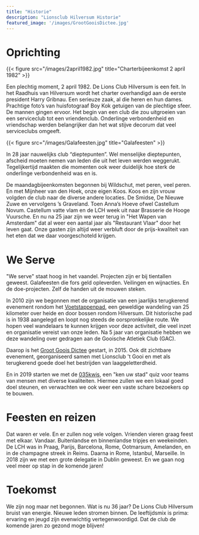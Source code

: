 ```yaml
---
title: "Historie"
description: "Lionsclub Hilversum Historie"
featured_image: '/images/GrootGooisDictee.jpg'
---
```


# Oprichting

{{< figure src="/images/2april1982.jpg" title="Charterbijeenkomst 2 april 1982" >}}

Een plechtig moment, 2 april 1982. De Lions Club Hilversum is een feit. In het Raadhuis
van Hilversum wordt het charter overhandigd aan de eerste president Harry Gribnau.
Een serieuze zaak, al die heren en hun dames. Prachtige foto’s van huisfotograaf
Boy Kok getuigen van de plechtige sfeer. De mannen gingen ervoor. Het begin van
een club die zou uitgroeien van een serviceclub tot een vriendenclub. Onderlinge
verbondenheid en vriendschap werden belangrijker dan het wat stijve decorum dat veel
serviceclubs omgeeft.

{{< figure src="/images/Galafeesten.jpg" title="Galafeesten" >}}

In 28 jaar nauwelijks club “dieptepunten”. Wel menselijke dieptepunten, afscheid moeten
nemen van leden die uit het leven werden weggerukt. Tegelijkertijd maakten die momenten
ook weer duidelijk hoe sterk de onderlinge verbondenheid was en is.

De maandagbijeenkomsten begonnen bij Wildschut, met peren, veel peren. En met Mijnheer
van den Hoek, onze eigen Koos. Koos en zijn vrouw volgden de club naar de diverse andere
locaties. De Smidse, De Nieuwe Zuwe en vervolgens ’s Graveland. Toen Anna’s Hoeve ofwel
Castellum Novum. Castellum vatte vlam en de LCH week uit naar Brasserie de Hooge Vuursche.
En nu na 25 jaar zijn we weer terug in "Het Wapen van Amsterdam" dat al weer een aantal jaar
als "Restaurant Vlaar" door het leven gaat. Onze gasten zijn altijd weer verbluft door de
prijs-kwaliteit van het eten dat we daar voorgeschoteld krijgen.

# We Serve

"We serve" staat hoog in het vaandel. Projecten zijn er bij tientallen geweest.
Galafeesten die fors geld opleverden. Veilingen en wijnacties. En de doe-projecten.
Zelf de handen uit de mouwen steken.

In 2010 zijn we begonnen met de organisatie van een jaarlijks terugkerend evenement rondom het
<a href="http://www.voetstappenpad.nl" target="_blank">Voetstappenpad</a>, een geweldige
wandeling van 25 kilometer over heide en door bossen rondom
Hilversum. Dit historische pad is in 1938 aangelegd en loopt nog steeds de oorspronkelijke
route. We hopen veel wandelaars te kunnen krijgen voor deze activiteit, die veel inzet en
organisatie vereist van onze leden. Na 5 jaar van organisatie hebben we deze wandeling over
gedragen aan de Gooische Atletiek Club (GAC).

Daarop is het <a href="http://hetgrootgooisdictee.nl" target="_blank">Groot Goois Dictee</a> gestart, in 2015.
Ook dit zichtbare evenement, georganiseerd samen met Lionsclub 't Gooi en met als terugkerend goede doel
het bestrijden van laaggeletterdheid.

En in 2019 starten we met de <a href="http://035kwis.nl" target="_blank">035kwis</a>, een "ken uw stad" quiz
voor teams van mensen met diverse kwaliteiten. Hiermee zullen we een lokaal goed doel steunen, en
verwachten we ook weer een vaste schare bezoekers op te bouwen.

# Feesten en reizen

Dat waren er vele. En er zullen nog vele volgen. Vrienden vieren graag feest met
elkaar. Vandaar. Buitenlandse en binnenlandse tripjes en weekeinden. De LCH was in Praag,
Parijs, Barcelona, Rome, Ootmarsum, Amelanden, en in de champagne streek in Reims. Daarna
in Rome, Istanbul, Marseille. In 2018 zijn we met een grote delegatie in Dublin geweest.
En we gaan nog veel meer op stap in de komende jaren!

# Toekomst

We zijn nog maar net begonnen. Wat is nu 36 jaar? De Lions Club Hilversum bruist
van energie. Nieuwe leden stromen binnen. De leeftijdsmix is prima: ervaring en jeugd zijn
evenwichtig vertegenwoordigd. Dat de club de komende jaren zo gezond moge blijven!
